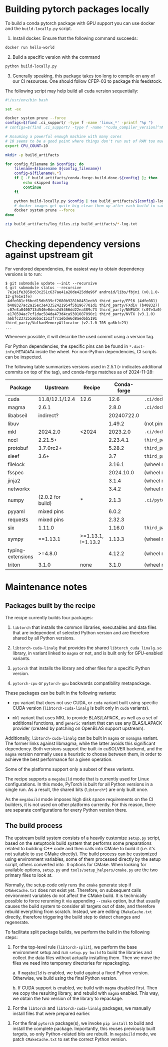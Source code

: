 Building pytorch packages locally
=================================
To build a conda pytorch package with GPU support you can use docker and the
`build-locally.py` script.

1. Install docker. Ensure that the following command succeeds:

```bash
docker run hello-world
```

2. Build a specific version with the command
```bash
python build-locally.py
```

3. Generally speaking, this package takes too long to compile on any of our CI
  resources. One should follow CFEP-03 to package this feedstock.

The following script may help build all cuda version sequentially:
```bash
#!/usr/env/bin bash

set -ex

docker system prune --force
configs=$(find .ci_support/ -type f -name 'linux_*' -printf "%p ")
# configs=$(find .ci_support/ -type f -name '*cuda_compiler_version[^nN]*' -printf "%p ")

# Assuming a powerful enough machine with many cores
# 10 seems to be a good point where things don't run out of RAM too much.
export CPU_COUNT=10

mkdir -p build_artifacts

for config_filename in $configs; do
    filename=$(basename ${config_filename})
    config=${filename%.*}
    if [ -f build_artifacts/conda-forge-build-done-${config} ]; then
        echo skipped $config
        continue
    fi

    python build-locally.py $config | tee build_artifacts/${config}-log.txt
    # docker images get quite big clean them up after each build to save your disk....
    docker system prune --force
done

zip build_artifacts/log_files.zip build_artifacts/*-log.txt
```


Checking dependency versions against upstream git
=================================================
For vendored dependencies, the easiest way to obtain dependency versions
is to run:

```console
$ git submodule update --init --recursive
$ git submodule status --recursive
 7e1e1fe3858c63c251c637ae41a20de425dde96f android/libs/fbjni (v0.1.0-12-g7e1e1fe)
 4dfe081cf6bcd15db339cf2680b9281b8451eeb3 third_party/FP16 (4dfe081)
 b408327ac2a15ec3e43352421954f5b1967701d1 third_party/FXdiv (b408327)
 c07e3a0400713d546e0dea2d5466dd22ea389c73 third_party/NNPACK (c07e3a0)
 e170594ac7cf1dac584da473d4ca9301087090c1 third_party/NVTX (v3.1.0)
 a6bfc237255a6bac1513f7c1ebde6d8aed6b5191 third_party/VulkanMemoryAllocator (v2.1.0-705-ga6bfc23)
...
```

Whenever possible, it will describe the used commit using a version tag.

For Python dependencies, the specific pins can be found
in `*.dist-info/METADATA` inside the wheel. For non-Python dependencies,
CI scripts can be inspected.

The following table summarizes versions used in 2.5.1 (`+` indicates
additional commits on top of the tag), and conda-forge matches as
of 2024-11-28:

| Package   | Upstream       | Recipe | Conda-forge | Source                              |
|-----------|----------------|--------|-------------|-------------------------------------|
| cuda      | 11.8/12.1/12.4 | 12.6   | 12.6        | `.ci/docker/build.sh`               |
| magma     | 2.6.1          |        | 2.8.0       | `.ci/docker/common/instal_magma.sh` |
| libabseil | indirect?      |        | 20240722.0  |                                     |
| libuv     |                |        | 1.49.2      | (not pinned)                        |
| mkl       | 2024.2.0       | <2024  | 2023.2.0    | `.ci/docker/common/install_mkl.sh`  |
| nccl      | 2.21.5+        |        | 2.23.4.1    | `third_party/nccl/nccl`             |
| protobuf  | 3.7.0rc2+      |        | 5.28.2      | `third_party/protobuf`              |
| sleef     | 3.6+           |        | 3.7         | `third_party/sleef`                 |
| filelock  |                |        | 3.16.1      | (wheel metadata)                    |
| fsspec    |                |        | 2024.10.0   | (wheel metadata)                    |
| jinja2    |                |        | 3.1.4       | (wheel metadata)                    |
| networkx  |                |        | 3.4.2       | (wheel metadata)                    |
| numpy     | (2.0.2 for build) | *   | 2.1.3       | `.ci/pytorch/build.sh`              |
| pyyaml    | mixed pins     |        | 6.0.2       |                                     |
| requests  | mixed pins     |        | 2.32.3      |                                     |
| six       | 1.11.0         |        | 1.16.0      | `third_party/NNPACK/cmake/DownloadSix.cmake` |
| sympy     | ==1.13.1       | >=1.13.1, !=1.13.2 | 1.13.3 | (wheel metadata)             |
| typing-extensions | >=4.8.0 |       | 4.12.2      | (wheel metadata)                    |
| triton    | 3.1.0          | none   | 3.1.0       | (wheel metadata)                    |


Maintenance notes
=================

Packages built by the recipe
----------------------------
The recipe currently builds four packages:

1. `libtorch` that installs the common libraries, executables and data files
   that are independent of selected Python version and are therefore shared
   by all Python versions.

2. `libtorch-cuda-linalg` that provides the shared `libtorch_cuda_linalg.so`
   library, in variant linked to `magma` or not, and is built only for
   GPU-enabled variants.

3. `pytorch` that installs the library and other files for a specific Python
   version.

4. `pytorch-cpu` or `pytorch-gpu` backwards compatibility metapackage.

These packages can be built in the following variants:

- `cpu` variant that does not use CUDA, or `cuda` variant built using
  specific CUDA version (`libtorch-cuda-linalg` is built only in `cuda`
  variants).

- `mkl` variant that uses MKL to provide BLAS/LAPACK, as well as a set
  of additional functions, and `generic` variant that can use any BLAS/LAPACK
  provider (created by patching on OpenBLAS support upstream).

Additionally, `libtorch-cuda-linalg` can be built in `magma` or `nomagma`
variant. The former links against libmagma, while the latter avoids this
significant dependency. Both versions support the built-in cuSOLVER backend,
and the `magma` version normally uses a heuristic to choose between them,
in order to achieve the best performance for a given operation.

Some of the platforms support only a subset of these variants.

The recipe supports a `megabuild` mode that is currently used for Linux
configurations. In this mode, PyTorch is built for all Python versions
in a single run. As a result, the shared bits (`libtorch*`) are only built once.

As the `megabuild` mode imposes high disk space requirements on the CI builders,
it is not used on other platforms currently. For this reason, there are separate
configurations for every Python version there.


The build process
-----------------
The upstream build system consists of a heavily customize `setup.py` script,
based on the setuptools build system that performs some preparations related
to building C++ code and then calls into CMake to build it (i.e. it's not
suitable to use CMake directly). The build process can be customized using
environment variables, some of them processed directly by the setup script,
others converted into `-D` options for CMake. When looking for available
options, `setup.py` and `tools/setup_helpers/cmake.py` are the two primary
files to look at.

Normally, the setup code only runs the `cmake` generate step if `CMakeCache.txt`
does not exist yet. Therefore, on subsequent calls environment variables do not
affect the CMake build. It is technically possible to force rerunning it via
appending `--cmake` option, but that usually causes the build system to consider
all targets out of date, and therefore rebuild everything from scratch. Instead,
we are editing `CMakeCache.txt` directly, therefore triggering the build step
to detect changes and regenerate.

To facilitate split package builds, we perform the build in the following steps:

1. For the top-level rule (`libtorch-split`), we perform the base environment
   setup and run `setup.py build` to build the libraries and collect the data
   files without actually installing them. Then we move the files we need
   into temporary directories for repackaging.

   a. If `megabuild` is enabled, we build against a fixed Python version.
      Otherwise, we build using the final Python version.

   b. If CUDA support is enabled, we build with `magma` disabled first.
      Then we copy the resulting library, and rebuild with `magma` enabled.
      This way, we obtain the two version of the library to repackage.

2. For the `libtorch` and `libtorch-cuda-linalg` packages, we manually install
   files that were prepared earlier.

3. For the final `pytorch` package(s), we invoke `pip install` to build
   and install the complete package. Importantly, this reuses previously built
   targets, so only Python-related bits are rebuilt. In `megabuild` mode,
   we patch `CMakeCache.txt` to set the correct Python version.
